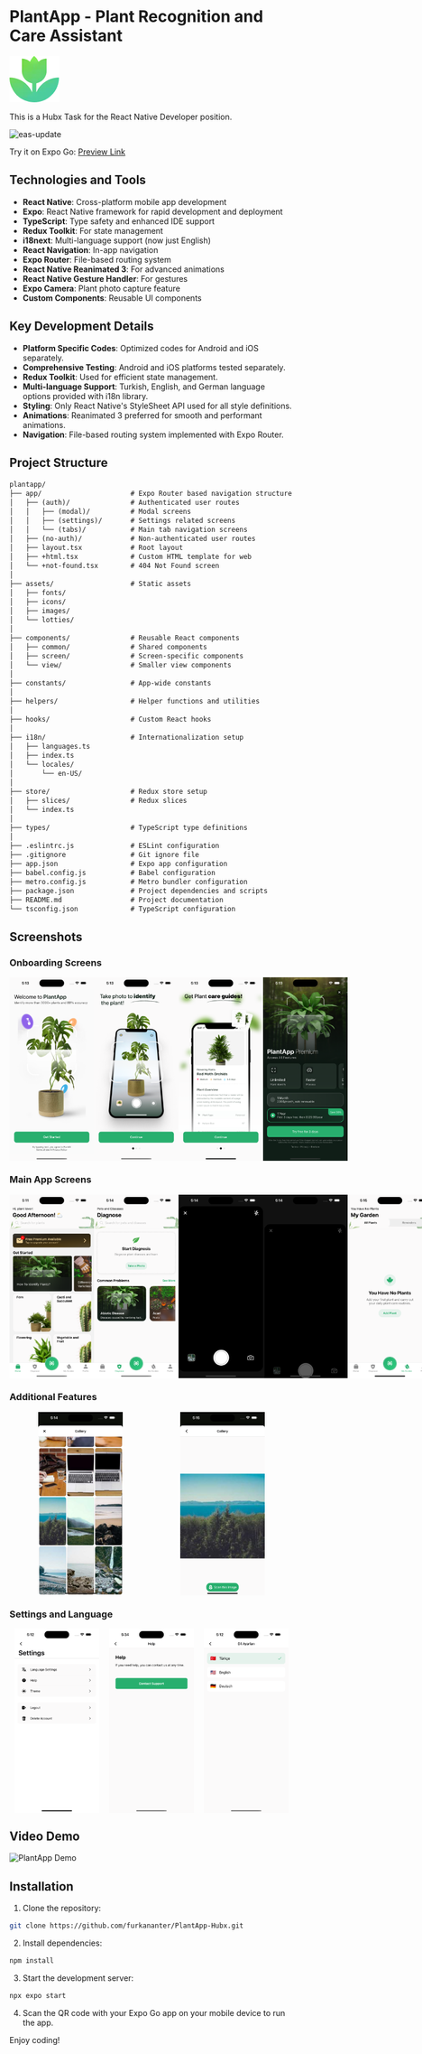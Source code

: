 # PlantApp - Plant Recognition and Care Assistant

![PlantApp Logo](assets/images/logo.png)

This is a Hubx Task for the React Native Developer position.


<div style="max-width: 200px;">
  <img src="https://github.com/user-attachments/assets/2cfeff26-6935-4cfb-84ad-335cbdf43f56" alt="eas-update" width="150">
</div>

Try it on Expo Go: [Preview Link](https://expo.dev/preview/update?message=Fixed&updateRuntimeVersion=1.0.0&createdAt=2024-09-28T16%3A15%3A17.391Z&slug=exp&projectId=049b9e47-a040-4b05-ac83-268a434eeb33&group=0402125e-0654-47eb-a3e6-b6af68278ce1)

## Technologies and Tools

- **React Native**: Cross-platform mobile app development
- **Expo**: React Native framework for rapid development and deployment
- **TypeScript**: Type safety and enhanced IDE support
- **Redux Toolkit**: For state management
- **i18next**: Multi-language support (now just English)
- **React Navigation**: In-app navigation
- **Expo Router**: File-based routing system
- **React Native Reanimated 3**: For advanced animations
- **React Native Gesture Handler**: For gestures
- **Expo Camera**: Plant photo capture feature
- **Custom Components**: Reusable UI components

## Key Development Details

- **Platform Specific Codes**: Optimized codes for Android and iOS separately.
- **Comprehensive Testing**: Android and iOS platforms tested separately.
- **Redux Toolkit**: Used for efficient state management.
- **Multi-language Support**: Turkish, English, and German language options provided with i18n library.
- **Styling**: Only React Native's StyleSheet API used for all style definitions.
- **Animations**: Reanimated 3 preferred for smooth and performant animations.
- **Navigation**: File-based routing system implemented with Expo Router.

## Project Structure

```
plantapp/
├── app/                      # Expo Router based navigation structure
│   ├── (auth)/               # Authenticated user routes
│   │   ├── (modal)/          # Modal screens
│   │   ├── (settings)/       # Settings related screens
│   │   └── (tabs)/           # Main tab navigation screens
│   ├── (no-auth)/            # Non-authenticated user routes
│   ├── layout.tsx            # Root layout
│   ├── +html.tsx             # Custom HTML template for web
│   └── +not-found.tsx        # 404 Not Found screen
│
├── assets/                   # Static assets
│   ├── fonts/
│   ├── icons/
│   ├── images/
│   └── lotties/
│
├── components/               # Reusable React components
│   ├── common/               # Shared components
│   ├── screen/               # Screen-specific components
│   └── view/                 # Smaller view components
│
├── constants/                # App-wide constants
│
├── helpers/                  # Helper functions and utilities
│
├── hooks/                    # Custom React hooks
│
├── i18n/                     # Internationalization setup
│   ├── languages.ts
│   ├── index.ts
│   └── locales/
│       └── en-US/
│
├── store/                    # Redux store setup
│   ├── slices/               # Redux slices
│   └── index.ts
│
├── types/                    # TypeScript type definitions
│
├── .eslintrc.js              # ESLint configuration
├── .gitignore                # Git ignore file
├── app.json                  # Expo app configuration
├── babel.config.js           # Babel configuration
├── metro.config.js           # Metro bundler configuration
├── package.json              # Project dependencies and scripts
├── README.md                 # Project documentation
└── tsconfig.json             # TypeScript configuration
```

## Screenshots

### Onboarding Screens

<div style="display:flex; justify-content:space-around;">
    <img src="assets/screenshots/ios-photos/onboarding/1.png" width="150" alt="Welcome Screen">
    <img src="assets/screenshots/ios-photos/onboarding/2.png" width="150" alt="Step 1 Screen">
    <img src="assets/screenshots/ios-photos/onboarding/3.png" width="150" alt="Step 2 Screen">
    <img src="assets/screenshots/ios-photos/onboarding/4.png" width="150" alt="Paywall Screen">
</div>

### Main App Screens

<div style="display:flex; justify-content:space-around;">
    <img src="assets/screenshots/ios-photos/home.png" width="150" alt="Home">
    <img src="assets/screenshots/ios-photos/diagnose.png" width="150" alt="Diagnose">
    <img src="assets/screenshots/ios-photos/scan/1.png" width="150" alt="Scan">
    <img src="assets/screenshots/ios-photos/scan/2.png" width="150" alt="Scan Gesture">
    <img src="assets/screenshots/ios-photos/my-garden.png" width="150" alt="My Garden">
      <img src="assets/screenshots/ios-photos/profile.png" width="150" alt="Profile">
</div>

### Additional Features

<div style="display:flex; justify-content:space-around;">
    <img src="assets/screenshots/ios-photos/gallery/1.png" width="150" alt="Gallery Screen">
    <img src="assets/screenshots/ios-photos/gallery/2.png" width="150" alt="Gallery Screen Detail">
</div>

### Settings and Language

<div style="display:flex; justify-content:space-around;">
    <img src="assets/screenshots/ios-photos/settings.png" width="150" alt="Settings">
    <img src="assets/screenshots/ios-photos/help.png" width="150" alt="Help">
    <img src="assets/screenshots/ios-photos/language-settings.png" width="150" alt="Language">
</div>

## Video Demo

![PlantApp Demo](assets/screenshots/PlantApp-IOS-GIF.gif)

## Installation

1. Clone the repository:

```bash
git clone https://github.com/furkananter/PlantApp-Hubx.git
```

2. Install dependencies:

```bash
npm install
```

3. Start the development server:

```bash
npx expo start
```

4. Scan the QR code with your Expo Go app on your mobile device to run the app.

Enjoy coding!
